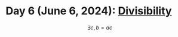 # Day 6 (June 6, 2024): [Divisibility](https://en.wikipedia.org/wiki/Divisibility_(ring_theory))

$$ \exists c,b=ac $$
